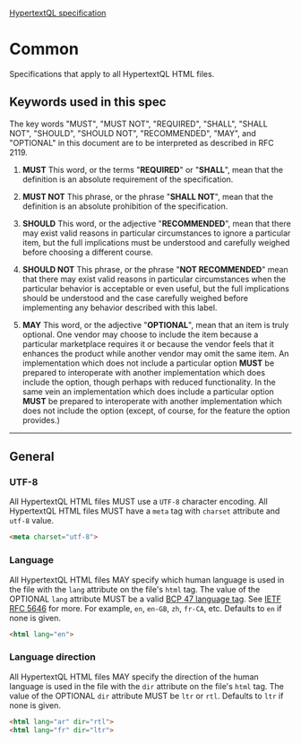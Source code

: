 [HypertextQL specification](../specification/)

# Common

Specifications that apply to all HypertextQL HTML files.

## Keywords used in this spec

The key words "MUST", "MUST NOT", "REQUIRED", "SHALL", "SHALL NOT", "SHOULD", "SHOULD NOT", "RECOMMENDED", "MAY", and "OPTIONAL" in this document are to be interpreted as described in RFC 2119.

1. **MUST** This word, or the terms "**REQUIRED**" or "**SHALL**", mean that the definition is an absolute requirement of the specification.

2. **MUST NOT** This phrase, or the phrase "**SHALL NOT**", mean that the definition is an absolute prohibition of the specification.

3. **SHOULD** This word, or the adjective "**RECOMMENDED**", mean that there may exist valid reasons in particular circumstances to ignore a particular item, but the full implications must be understood and carefully weighed before choosing a different course.

4. **SHOULD NOT** This phrase, or the phrase "**NOT RECOMMENDED**" mean that there may exist valid reasons in particular circumstances when the particular behavior is acceptable or even useful, but the full implications should be understood and the case carefully weighed before implementing any behavior described with this label.

5. **MAY** This word, or the adjective "**OPTIONAL**", mean that an item is truly optional. One vendor may choose to include the item because a particular marketplace requires it or because the vendor feels that it enhances the product while another vendor may omit the same item. An implementation which does not include a particular option **MUST** be prepared to interoperate with another implementation which does include the option, though perhaps with reduced functionality. In the same vein an implementation which does include a particular option **MUST** be prepared to interoperate with another implementation which does not include the option (except, of course, for the feature the option provides.)

---

## General

### UTF-8

All HypertextQL HTML files MUST use a `UTF-8` character encoding.
All HypertextQL HTML files MUST have a `meta` tag with `charset` attribute and `utf-8` value.

```html
<meta charset="utf-8">
```

### Language

All HypertextQL HTML files MAY specify which human language is used in the file with the `lang` attribute on the file's `html` tag.
The value of the OPTIONAL `lang` attribute MUST be a valid [BCP 47 language tag](https://developer.mozilla.org/en-US/docs/Glossary/BCP_47_language_tag).
See [IETF RFC 5646](https://datatracker.ietf.org/doc/html/rfc5646) for more.
For example, `en`, `en-GB`, `zh`, `fr-CA`, etc.
Defaults to `en` if none is given.

```html
<html lang="en">
```

### Language direction

All HypertextQL HTML files MAY specify the direction of the human language is used in the file with the `dir` attribute on the file's `html` tag.
The value of the OPTIONAL `dir` attribute MUST be `ltr` or `rtl`.
Defaults to `ltr` if none is given.

```html
<html lang="ar" dir="rtl">
<html lang="fr" dir="ltr">
```
